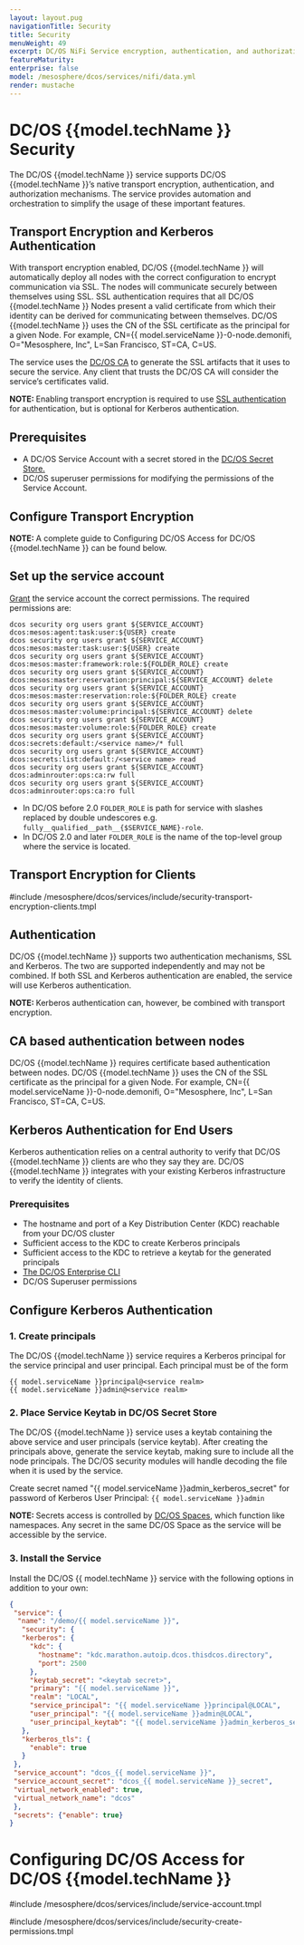 ```yaml
---
layout: layout.pug
navigationTitle: Security
title: Security
menuWeight: 49
excerpt: DC/OS NiFi Service encryption, authentication, and authorization
featureMaturity:
enterprise: false
model: /mesosphere/dcos/services/nifi/data.yml
render: mustache
---
```


# DC/OS {{model.techName }} Security

The DC/OS {{model.techName }} service supports DC/OS {{model.techName }}’s native transport encryption, authentication, and authorization mechanisms. The service provides automation and orchestration to simplify the usage of these important features.


## Transport Encryption and Kerberos Authentication
With transport encryption enabled, DC/OS {{model.techName }} will automatically deploy all nodes with the correct configuration to encrypt communication via SSL. The nodes will communicate securely between themselves using SSL. SSL authentication requires that all DC/OS {{model.techName }} Nodes present a valid certificate from which their identity can be derived for communicating between themselves.
DC/OS {{model.techName }} uses the CN of the SSL certificate as the principal for a given Node.
For example, CN={{ model.serviceName }}-0-node.demonifi, O="Mesosphere, Inc", L=San Francisco, ST=CA, C=US.

The service uses the [DC/OS CA](/mesosphere/dcos/latest/security/ent/tls-ssl/) to generate the SSL artifacts that it uses to secure the service. Any client that trusts the DC/OS CA will consider the service’s certificates valid.

<p class="message--note"><strong>NOTE: </strong>Enabling transport encryption is required to use <a href="/mesosphere/dcos/latest/security/ent/tls-ssl/">SSL authentication</a> for authentication, but is optional for Kerberos authentication.</p>

## Prerequisites
- A DC/OS Service Account with a secret stored in the [DC/OS Secret Store.](/mesosphere/dcos/latest/security/ent/service-auth/custom-service-auth/)
- DC/OS superuser permissions for modifying the permissions of the Service Account.

## Configure Transport Encryption

<p class="message--note"><strong>NOTE: </strong>A complete guide to Configuring DC/OS Access for DC/OS {{model.techName }} can be found below.</p>


## Set up the service account

[Grant](/mesosphere/dcos/latest/security/ent/perms-management/) the service account the correct permissions. The required permissions are:
    
```shell
dcos security org users grant ${SERVICE_ACCOUNT} dcos:mesos:agent:task:user:${USER} create
dcos security org users grant ${SERVICE_ACCOUNT} dcos:mesos:master:task:user:${USER} create
dcos security org users grant ${SERVICE_ACCOUNT} dcos:mesos:master:framework:role:${FOLDER_ROLE} create
dcos security org users grant ${SERVICE_ACCOUNT} dcos:mesos:master:reservation:principal:${SERVICE_ACCOUNT} delete
dcos security org users grant ${SERVICE_ACCOUNT} dcos:mesos:master:reservation:role:${FOLDER_ROLE} create
dcos security org users grant ${SERVICE_ACCOUNT} dcos:mesos:master:volume:principal:${SERVICE_ACCOUNT} delete
dcos security org users grant ${SERVICE_ACCOUNT} dcos:mesos:master:volume:role:${FOLDER_ROLE} create
dcos security org users grant ${SERVICE_ACCOUNT} dcos:secrets:default:/<service name>/* full
dcos security org users grant ${SERVICE_ACCOUNT} dcos:secrets:list:default:/<service name> read
dcos security org users grant ${SERVICE_ACCOUNT} dcos:adminrouter:ops:ca:rw full
dcos security org users grant ${SERVICE_ACCOUNT} dcos:adminrouter:ops:ca:ro full
```
    
- In DC/OS before 2.0 `FOLDER_ROLE` is path for service with slashes replaced by double undescores e.g. `fully__qualified__path__{$SERVICE_NAME}-role`. 
- In DC/OS 2.0 and later `FOLDER_ROLE` is the name of the top-level group where the service is located.


## Transport Encryption for Clients

#include /mesosphere/dcos/services/include/security-transport-encryption-clients.tmpl

## Authentication

DC/OS {{model.techName }} supports two authentication mechanisms, SSL and Kerberos. The two are supported independently and may not be combined. If both SSL and Kerberos authentication are enabled, the service will use Kerberos authentication.

<p class="message--note"><strong>NOTE: </strong>Kerberos authentication can, however, be combined with transport encryption.</p>

## CA based authentication between nodes

DC/OS {{model.techName }} requires certificate based authentication between nodes.
DC/OS {{model.techName }} uses the CN of the SSL certificate as the principal for a given Node.
For example, CN={{ model.serviceName }}-0-node.demonifi, O="Mesosphere, Inc", L=San Francisco, ST=CA, C=US.

## Kerberos Authentication for End Users

Kerberos authentication relies on a central authority to verify that DC/OS {{model.techName }} clients are who they say they are. DC/OS {{model.techName }} integrates with your existing Kerberos infrastructure to verify the identity of clients.

### Prerequisites
- The hostname and port of a Key Distribution Center (KDC) reachable from your DC/OS cluster
- Sufficient access to the KDC to create Kerberos principals
- Sufficient access to the KDC to retrieve a keytab for the generated principals
- [The DC/OS Enterprise CLI](/mesosphere/dcos/latest/cli/enterprise-cli/#installing-the-dcos-enterprise-cli)
- DC/OS Superuser permissions

## Configure Kerberos Authentication
### 1. Create principals

The DC/OS {{model.techName }} service requires a Kerberos principal for the service principal and user principal. Each principal must be of the form

   ```shell
   {{ model.serviceName }}principal@<service realm>
   {{ model.serviceName }}admin@<service realm>
   ```
### 2. Place Service Keytab in DC/OS Secret Store

The DC/OS {{model.techName }} service uses a keytab containing the above service and user principals (service keytab). After creating the principals above, generate the service keytab, making sure to include all the node principals. The DC/OS security modules will handle decoding the file when it is used by the service. 

Create secret named "{{ model.serviceName }}admin_kerberos_secret" for password of Kerberos User Principal: `{{ model.serviceName }}admin`

<p class="message--note"><strong>NOTE: </strong>Secrets access is controlled by <a href="/mesosphere/dcos/latest/security/ent/#spaces-for-secrets">DC/OS Spaces</a>, which function like namespaces. Any secret in the same DC/OS Space as the service will be accessible by the service.</p>

### 3. Install the Service
Install the DC/OS {{ model.techName }} service with the following options in addition to your own:

   ```json
   {
    "service": {
     "name": "/demo/{{ model.serviceName }}",
      "security": {
      "kerberos": {
        "kdc": {
          "hostname": "kdc.marathon.autoip.dcos.thisdcos.directory",
          "port": 2500
        },
        "keytab_secret": "<keytab secret>",
        "primary": "{{ model.serviceName }}",
        "realm": "LOCAL",
        "service_principal": "{{ model.serviceName }}principal@LOCAL",
        "user_principal": "{{ model.serviceName }}admin@LOCAL",
        "user_principal_keytab": "{{ model.serviceName }}admin_kerberos_secret"
      },
      "kerberos_tls": {
        "enable": true
      }
    },
    "service_account": "dcos_{{ model.serviceName }}",
    "service_account_secret": "dcos_{{ model.serviceName }}_secret",
    "virtual_network_enabled": true,
    "virtual_network_name": "dcos"
    },
    "secrets": {"enable": true}
  }
   ```


# Configuring DC/OS Access for DC/OS {{model.techName }}

#include /mesosphere/dcos/services/include/service-account.tmpl

#include /mesosphere/dcos/services/include/security-create-permissions.tmpl
